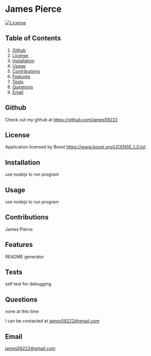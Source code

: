 # James Pierce
  [![License](https://img.shields.io/badge/License-Boost_1.0-lightblue.svg)](https://www.boost.org/LICENSE_1_0.txt)
  ## Table of Contents

1. [Github](#github) 
2. [License](#license) 
3. [Installation](#installation) 
4. [Usage](#usage) 
5. [Contributions](#contributions)
6. [Features](#features)
7. [Tests](#tests) 
8. [Questions](#questions)  
9. [Email](#email) 
  
  ## Github
 Check out my github at https://github.com/james59222
  ## License
  Application licensed by Boost
  https://www.boost.org/LICENSE_1_0.txt
  ## Installation
  use nodejs to run program
  ## Usage
  use nodejs to run program
  ## Contributions
  James Pierce
  ## Features
  README generator
  ## Tests
  self test for debugging
  ## Questions
  none at this time

  I can be contacted at james59222@gmail.com
  ## Email
  james59222@gmail.com
 

